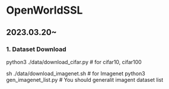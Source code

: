 # OpenWorldSSL
## 2023.03.20~

### 1. Dataset Download

python3 ./data/download_cifar.py    # for cifar10, cifar100

sh ./data/download_imagenet.sh      # for Imagenet
python3 gen_imagenet_list.py        # You should generalit imagent dataset list
